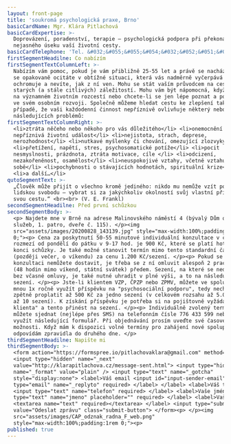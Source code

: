 ```yaml
---
layout: front-page
title: 'soukromá psychologická praxe, Brno'
basicCardName: Mgr. Klára Pitlachová
basicCardExpertise: >-
  Doprovázení, poradenství, terapie – psychologická podpora při překonávání
  nejasného úseku vaší životní cesty.
basicCardTelephone: 'Tel. &#032;&#055;&#055;&#054;&#032;&#052;&#051;&#051;&#032;&#053;&#057;&#057;'
firstSegmentHeadilne: Co nabízím
firstSegmentTextColumnLeft: >-
  Nabízím vám pomoc, pokud je vám přibližně 25-55 let a právě se nacházíte nebo
  se opakovaně ocitáte v obtížné situaci, která vás nadměrně vyčerpává či
  ochromuje a nevíte, jak z ní ven. Mohu se stát vaším průvodcem na cestě ven ze
  starých (a stále citlivých) záležitostí. Mohu vám být nápomocná, když váháte
  na významném životním rozcestí nebo chcete-li se jen lépe poznat a posunout se
  ve svém osobním rozvoji. Společně můžeme hledat cestu ke zlepšení také v
  případě, že vaši každodenní činnost nepříznivě ovlivňuje některý nebo více z
  následujících problémů:
firstSegmentTextColumnRight: >-
  <li>ztráta něčeho nebo někoho pro vás důležitého</li> <li>onemocnění či jiná
  nepříznivá životní událost</li> <li>nejistota, strach, deprese,
  nerozhodnost</li> <li>nutkavé myšlenky či chování, omezující zlozvyky</li>
  <li>přetížení, napětí, stres, psychosomatické potíže</li> <li>pocit
  nesmyslnosti, prázdnota, ztráta motivace, cíle </li> <li>odcizení,
  nezakořeněnost, osamělost</li> <li>neuspokojivé vztahy, včetně vztahu k
  sobě</li> <li>pochybnosti o stávajících hodnotách, spirituální krize</li>
  <li>a další…</li>
qutoSegmentText: >-
  „Člověk může přijít o všechno kromě jediného: nikdo mu nemůže vzít poslední
  lidskou svobodu – vybrat si za jakýchkoliv okolností svůj vlastní přístup,
  svou cestu.“ <br><br> (V. E. Frankl)
secondSegmentHeadilne: Před první schůzkou
secondSegmentBody: >-
  <p> Najdete mne v Brně na adrese Malinovského náměstí 4 (bývalý Dům odborových
  služeb, 1. patro, dveře č. 115). </p><img
  src="assets/images/20200828_143139.jpg" style="max-width:100%;padding:1rem
  0;"><p> Cena za poskytnutí 50-55 minutové individuální konzultace v časovém
  rozmezí od pondělí do pátku v 9-17 hod. je 900 Kč, které se platí hotově na
  konci schůzky. Je také možné stanovit termín mimo tento standardní čas
  (později večer, o víkendu) za cenu 1.200 Kč/sezení. </p><p> Pokud se na
  konzultaci nemůžete dostavit, je třeba se z ní omluvit alespoň 2 pracovní dny
  (48 hodin mimo víkend, státní svátek) předem. Sezení, na které se nedostavíte
  bez včasné omluvy, je také nutné uhradit v plné výši, a to na následujícím
  sezení. </p><p> Jste-li klientem VZP, ČPZP nebo ZPMV, můžete ve spolupráci se
  mnou 1x ročně využít příspěvku na "psychosociální podporu", tedy nechat si
  zpětně proplatit až 500 Kč za jedno sezení (v celkovém rozsahu až 5.000 Kč za
  až 10 sezení). K získání příspěvku je potřeba si na pojištovně vyžádat "poukaz
  klienta" a tento přinést na sezení. </p><p> Individuálně zvolený termín si
  můžete sjednat (nejlépe přes SMS) na telefonním čísle 776 433 599 nebo můžete
  využít následující formulář. Při objednávání prosím uveďte své časové
  možnosti. Když mám k dispozici volné termíny pro zahájení nové spolupráce,
  odpovídám zpravidla do druhého dne. </p>
thirdSegmentHeadilne: Napište mi
thirdSegmentBody: >-
  <form action="https://formspree.io/pitlachovaklara@gmail.com" method="POST">
  <input type="hidden" name="_next"
  value="http://klarapitlachova.cz/message-sent.html"> <input type="hidden"
  name="_format" value="plain" /> <input type="text" name="_gotcha"
  style="display:none"> <label>Váš email <input id="input-sender-email"
  type="email" name="_replyto" required> </label> </label> <label>Váš telefon
  <input type="text" name="telefon" required> </label> <label>Vaše jméno <input
  type="text" name="jmeno" placeholder="" required> </label> <label>Vaše zpráva
  <textarea name="text" required></textarea> </label> <input type="submit"
  value="Odeslat zprávu" class="submit-button"> </form><p> </p><img
  src="assets/images/CAP_odznak_radna_F_web.png"
  style="max-width:100%;padding:1rem 0;"><p>
published: true
---
```

